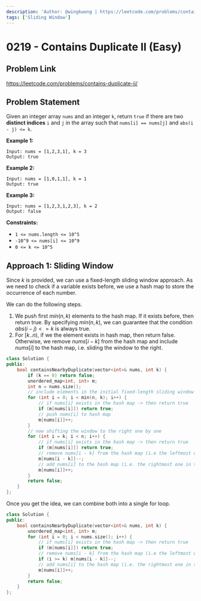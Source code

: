 ```yaml
---
description: 'Author: @wingkwong | https://leetcode.com/problems/contains-duplicate-ii/'
tags: ['Sliding Window']
---
```


# 0219 - Contains Duplicate II (Easy)

## Problem Link

https://leetcode.com/problems/contains-duplicate-ii/

## Problem Statement

Given an integer array `nums` and an integer `k`, return `true` if there are two **distinct indices** `i` and `j` in the array such that `nums[i] == nums[j]` and `abs(i - j) <= k`.

**Example 1:**

```
Input: nums = [1,2,3,1], k = 3
Output: true
```

**Example 2:**

```
Input: nums = [1,0,1,1], k = 1
Output: true
```

**Example 3:**

```
Input: nums = [1,2,3,1,2,3], k = 2
Output: false
```

**Constraints:**

* `1 <= nums.length <= 10^5`
* `-10^9 <= nums[i] <= 10^9`
* `0 <= k <= 10^5`

## Approach 1: Sliding Window

Since $k$ is provided, we can use a fixed-length sliding window approach. As we need to check if a variable exists before, we use a hash map to store the occurrence of each number. 

We can do the following steps.

1. We push first $min(n, k)$ elements to the hash map. If it exists before, then return true. By specifying $min(n, k)$, we can guarantee that the condition $abs(i - j) <= k$ is always true.
2. For $[k .. n)$, if we the element exists in hash map, then return false. Otherwise, we remove $nums[i - k]$ from the hash map and include $nums[i]$ to the hash map, i.e. sliding the window to the right.

<SolutionAuthor name="@wingkwong"/>

```cpp
class Solution {
public:
    bool containsNearbyDuplicate(vector<int>& nums, int k) {
        if (k == 0) return false;
        unordered_map<int, int> m;
        int n = nums.size();
        // include elements in the initial fixed-length sliding window
        for (int i = 0; i < min(n, k); i++) {
            // if nums[i] exists in the hash map -> then return true
            if (m[nums[i]]) return true;
            // push nums[i] to hash map
            m[nums[i]]++;
        }
        // now shifting the window to the right one by one
        for (int i = k; i < n; i++) {
            // if nums[i] exists in the hash map -> then return true
            if (m[nums[i]]) return true;
            // remove nums[i - k] from the hash map (i.e the leftmost one in the window)
            m[nums[i - k]]--;
            // add nums[i] to the hash map (i.e. the rightmost one in the window)
            m[nums[i]]++;
        }
        return false;
    }
};
```

Once you get the idea, we can combine both into a single for loop.

<SolutionAuthor name="@wingkwong"/>

```cpp
class Solution {
public:
    bool containsNearbyDuplicate(vector<int>& nums, int k) {
        unordered_map<int, int> m;
        for (int i = 0; i < nums.size(); i++) {
            // if nums[i] exists in the hash map -> then return true
            if (m[nums[i]]) return true;
            // remove nums[i - k] from the hash map (i.e the leftmost one in the window)
            if (i >= k) m[nums[i - k]]--;
            // add nums[i] to the hash map (i.e. the rightmost one in the window)
            m[nums[i]]++;
        }
        return false;
    }
};
```